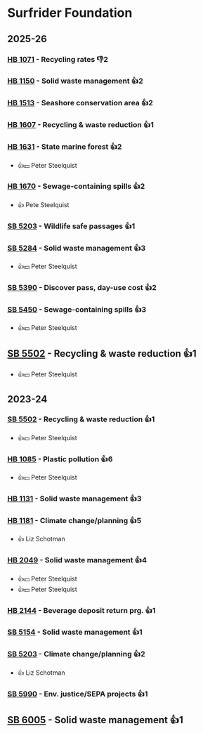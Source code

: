 # Surfrider Foundation
## 2025-26

### [HB 1071](/bill/2025-26/hb/1071/) - Recycling rates  👎2 

### [HB 1150](/bill/2025-26/hb/1150/) - Solid waste management 👍2  

### [HB 1513](/bill/2025-26/hb/1513/) - Seashore conservation area 👍2  

### [HB 1607](/bill/2025-26/hb/1607/) - Recycling & waste reduction 👍1  

### [HB 1631](/bill/2025-26/hb/1631/) - State marine forest 👍2  
* 👍💵 Peter Steelquist

### [HB 1670](/bill/2025-26/hb/1670/) - Sewage-containing spills 👍2  
* 👍 Pete Steelquist

### [SB 5203](/bill/2025-26/sb/5203/) - Wildlife safe passages 👍1  

### [SB 5284](/bill/2025-26/sb/5284/) - Solid waste management 👍3  
* 👍💵 Peter Steelquist

### [SB 5390](/bill/2025-26/sb/5390/) - Discover pass, day-use cost 👍2  

### [SB 5450](/bill/2025-26/sb/5450/) - Sewage-containing spills 👍3  
* 👍💵 Peter Steelquist

## [SB 5502](/bill/2025-26/sb/5502/) - Recycling & waste reduction 👍1  
* 👍💵 Peter Steelquist

## 2023-24

### [SB 5502](/bill/2023-24/sb/5502/) - Recycling & waste reduction 👍1  
* 👍💵 Peter Steelquist

### [HB 1085](/bill/2023-24/hb/1085/) - Plastic pollution 👍6  
* 👍💵 Peter Steelquist

### [HB 1131](/bill/2023-24/hb/1131/) - Solid waste management 👍3  

### [HB 1181](/bill/2023-24/hb/1181/) - Climate change/planning 👍5  
* 👍 Liz Schotman

### [HB 2049](/bill/2023-24/hb/2049/) - Solid waste management 👍4  
* 👍💵 Peter Steelquist
* 👍💵 Peter Steelquist

### [HB 2144](/bill/2023-24/hb/2144/) - Beverage deposit return prg. 👍1  

### [SB 5154](/bill/2023-24/sb/5154/) - Solid waste management 👍1  

### [SB 5203](/bill/2023-24/sb/5203/) - Climate change/planning 👍2  
* 👍 Liz Schotman

### [SB 5990](/bill/2023-24/sb/5990/) - Env. justice/SEPA projects 👍1  

## [SB 6005](/bill/2023-24/sb/6005/) - Solid waste management 👍1  
